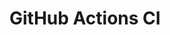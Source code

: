 # GitHub Actions CI













































































































































































































































































































































































































































































































































































































































































































































































































































































































































































































































































































































































































































































































































































































































































































































































































































































































































































































































































































































































































































































































































































































































































































































































































































































































































































